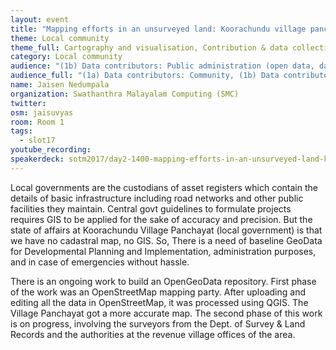 ```yaml
---
layout: event
title: "Mapping efforts in an unsurveyed land: Koorachundu village panchayat experience"
theme: Local community
theme_full: Cartography and visualisation, Contribution & data collection, Local community, Organisational, legal
category: Local community
audience: "(1b) Data contributors: Public administration (open data, data feedback...)"
audience_full: "(1a) Data contributors: Community, (1b) Data contributors: Public administration (open data, data feedback...), (2c) Data users: Personal"
name: Jaisen Nedumpala
organization: Swathanthra Malayalam Computing (SMC)
twitter:
osm: jaisuvyas
room: Room 1
tags:
  - slot17
youtube_recording:
speakerdeck: sotm2017/day2-1400-mapping-efforts-in-an-unsurveyed-land-koorachundu-village-panchayat-experience
---
```

Local governments are the custodians of asset registers which contain the details of basic infrastructure including road networks and other public facilities they maintain. Central govt guidelines to formulate projects requires GIS to be applied for the sake of accuracy and precision. But the state of affairs at Koorachundu Village Panchayat (local government) is that we have no cadastral map, no GIS. So, There is a need of baseline GeoData for Developmental Planning and Implementation, administration purposes, and in case of emergencies without hassle.

There is an ongoing work to build an OpenGeoData repository. First phase of the work was an OpenStreetMap mapping party. After uploading and editing all the data in OpenStreetMap, it was processed using QGIS. The Village Panchayat got a more accurate map. The second phase of this work is on progress, involving the surveyors from the Dept. of Survey & Land Records and the authorities at the revenue village offices of the area.

